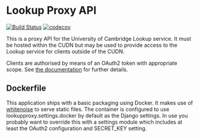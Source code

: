 # Lookup Proxy API

[![Build
Status](https://travis-ci.org/uisautomation/lookupproxy.svg?branch=master)](https://travis-ci.org/uisautomation/lookupproxy)
[![codecov](https://codecov.io/gh/uisautomation/lookupproxy/branch/master/graph/badge.svg)](https://codecov.io/gh/uisautomation/lookupproxy)

This is a proxy API for the University of Cambridge Lookup service. It must be
hosted within the CUDN but may be used to provide access to the Lookup service
for clients outside of the CUDN.

Clients are authorised by means of an OAuth2 token with appropriate scope. See
[the documentation](https://uisautomation.github.io/lookupproxy) for further
details.

## Dockerfile

This application ships with a basic packaging using Docker. It makes use of
[whitenoise](http://whitenoise.evans.io/en/stable/) to serve static files. The
container is configured to use lookupproxy.settings.docker by default as the
Django settings. In use you probably want to override this with a settings
module which includes at least the OAuth2 configuration and SECRET_KEY setting.
